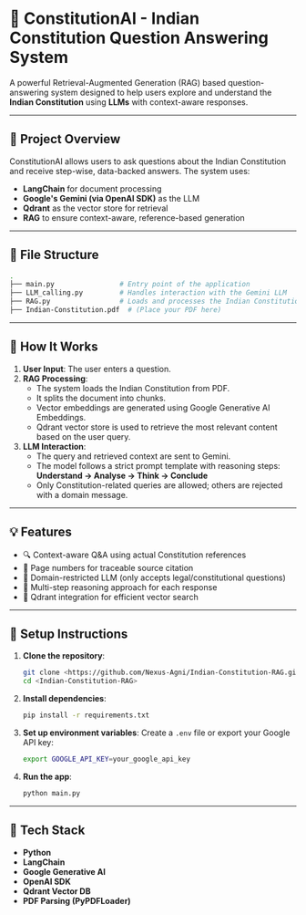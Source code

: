
# 📜 ConstitutionAI - Indian Constitution Question Answering System

A powerful Retrieval-Augmented Generation (RAG) based question-answering system designed to help users explore and understand the **Indian Constitution** using **LLMs** with context-aware responses.

---

## 🧠 Project Overview

ConstitutionAI allows users to ask questions about the Indian Constitution and receive step-wise, data-backed answers. The system uses:

- **LangChain** for document processing
- **Google's Gemini (via OpenAI SDK)** as the LLM
- **Qdrant** as the vector store for retrieval
- **RAG** to ensure context-aware, reference-based generation

---

## 📁 File Structure

```bash
.
├── main.py                # Entry point of the application
├── LLM_calling.py         # Handles interaction with the Gemini LLM
├── RAG.py                 # Loads and processes the Indian Constitution PDF, manages vector storage & retrieval
├── Indian-Constitution.pdf  # (Place your PDF here)
```

---

## 🚀 How It Works

1. **User Input**: The user enters a question.
2. **RAG Processing**:
   - The system loads the Indian Constitution from PDF.
   - It splits the document into chunks.
   - Vector embeddings are generated using Google Generative AI Embeddings.
   - Qdrant vector store is used to retrieve the most relevant content based on the user query.
3. **LLM Interaction**:
   - The query and retrieved context are sent to Gemini.
   - The model follows a strict prompt template with reasoning steps: **Understand → Analyse → Think → Conclude**
   - Only Constitution-related queries are allowed; others are rejected with a domain message.

---

## 💡 Features

- 🔍 Context-aware Q&A using actual Constitution references
- 📘 Page numbers for traceable source citation
- 🔐 Domain-restricted LLM (only accepts legal/constitutional questions)
- 💬 Multi-step reasoning approach for each response
- 💾 Qdrant integration for efficient vector search

---

## 🔧 Setup Instructions

1. **Clone the repository**:
   ```bash
   git clone <https://github.com/Nexus-Agni/Indian-Constitution-RAG.git>
   cd <Indian-Constitution-RAG>
   ```

2. **Install dependencies**:
   ```bash
   pip install -r requirements.txt
   ```

3. **Set up environment variables**:
   Create a `.env` file or export your Google API key:
   ```bash
   export GOOGLE_API_KEY=your_google_api_key
   ```

4. **Run the app**:
   ```bash
   python main.py
   ```

---

## 🧱 Tech Stack

- **Python**
- **LangChain**
- **Google Generative AI**
- **OpenAI SDK**
- **Qdrant Vector DB**
- **PDF Parsing (PyPDFLoader)**



